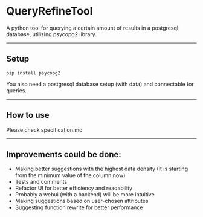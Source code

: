 # QueryRefineTool
A python tool for querying a certain amount of results in a postgresql database, utilizing psycopg2 library.
___
## Setup
```
pip install psycopg2
```
You also need a postgresql database setup (with data) and connectable for queries. 
___
## How to use
Please check specification.md
___
## Improvements could be done:

  - Making better suggestions with the highest data density
    (It is starting from the minimum value of the column now)
  - Tests and comments
  - Refactor UI for better efficiency and readability
  - Probably a webui (with a backend) will be more intuitive
  - Making suggestions based on user-chosen attributes
  - Suggesting function rewrite for better performance